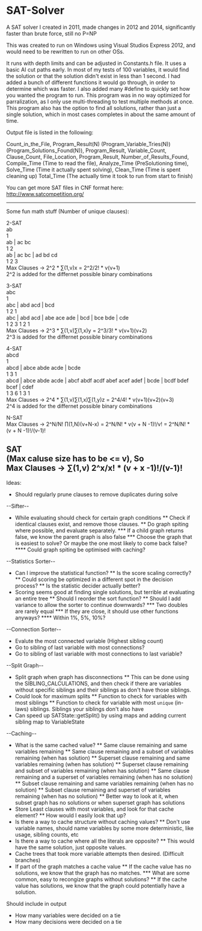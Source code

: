 # SAT-Solver
A SAT solver I created in 2011, made changes in 2012 and 2014, significantly faster than brute force, still no P=NP

This was created to run on Windows using Visual Studios Express 2012, and would need to be rewritten to run on other OSs. 

It runs with depth limits and can be adjusted in Constants.h file.
It uses a basic AI cut paths early.
In most of my tests of 100 variables, it would find the solution or that the solution didn't exist in less than 1 second. 
I had added a bunch of different functions it would go through, in order to determine which was faster.
I also added many #define to quickly set how you wanted the program to run.
This program was in no way optimized for parralization, as I only use multi-threading to test multiple methods at once.
This program also has the option to find all solutions, rather than just a single solution, which in most cases completes in about the same amount of time.


Output file is listed in the following:

Count_in_the_File, Program_Result(N) (Program_Variable_Tries(N)) (Program_Solutions_Found(N)), Program_Result, Variable_Count, Clause_Count, File_Location, Program_Result, Number_of_Results_Found, Compile_Time (Time to read the file), Analyze_Time (PreSolutioning time), Solve_Time (Time it actually spent solving), Clean_Time (Time is spent cleaning up) Total_Time (The actually time it took to run from start to finish)

You can get more SAT files in CNF format here: http://www.satcompetition.org/


-----------------
Some fun math stuff (Number of unique clauses):

2-SAT \
ab \
1 \
ab | ac bc \
1 2 \
ab | ac bc | ad bd cd \
1 2 3 \
Max Clauses -> 2^2 * ∑(1,v)x = 2^2/2! * v(v+1) \
2^2 is added for the differnet possible binary combinations

3-SAT \
abc \
1 \
abc | abd acd | bcd \
1 2 1 \
abc | abd acd | abe ace ade | bcd | bce bde | cde \
1 2 3 1 2 1 \
Max Clauses -> 2^3 * ∑(1,v)∑(1,x)y = 2^3/3! * v(v+1)(v+2) \
2^3 is added for the differnet possible binary combinations

4-SAT \
abcd \
1 \
abcd | abce abde acde | bcde \
1 3 1 \
abcd | abce abde acde | abcf abdf acdf abef acef adef | bcde | bcdf bdef bcef | cdef \
1 3 6 1 3 1 \
Max Clauses -> 2^4 * ∑(1,v)∑(1,x)∑(1,y)z = 2^4/4! * v(v+1)(v+2)(v+3) \
2^4 is added for the differnet possible binary combinations

N-SAT \
Max Clauses -> 2^N/N! ∏(1,N)(v+N-x) = 2^N/N! * v(v + N -1)!/v! =  2^N/N! * (v + N -1)!/(v-1)!

SAT \
(Max caluse size has to be <= v), So \
Max Clauses -> ∑(1,v) 2^x/x! * (v + x -1)!/(v-1)!
-----------------

Ideas:
* Should regularly prune clauses to remove duplicates during solve

--Sifter--
* While evaluating should check for certain graph conditions
** Check if identical clauses exist, and remove those clauses.
** Do graph spiting where possible, and evaluate separately.
*** If a child graph returns false, we know the parent graph is also false
*** Choose the graph that is easiest to solve? Or maybe the one most likely to come back false?
**** Could graph spiting be optimised with caching? 

--Statistics Sorter--
* Can I improve the statistical function?
** Is the score scaling correctly?
** Could scoring be optimized in a different spot in the decision process?
** Is the statistic decider actually better?
* Scoring seems good at finding single solutions, but terrible at evaluating an entire tree
** Should I reorder the sort function?
** Should I add variance to allow the sorter to continue downwards?
*** Two doubles are rarely equal
*** If they are close, it should use other functions anyways?
**** Within 1%, 5%, 10%?

--Connection Sorter--
* Evalute the most connected variable (Highest sibling count)
* Go to sibling of last variable with most connections?
* Go to sibling of last variable with most connections to last variable?

--Split Graph--
* Split graph when graph has disconnections
** This can be done using the SIBLING_CALCULATIONS, and then check if there are variables without specific siblings and their siblings as don't have those siblings.
* Could look for maximum splits
** Function to check for variables with most siblings
** Function to check for variable with most `unique` (in-laws) siblings. Siblings your siblings don't also have
* Can speed up SATState::getSplit() by using maps and adding current sibling map to VariableState

--Caching--
* What is the same cached value?
** Same clause remaining and same variables remaining
** Same clause remaining and a subset of variables remaining (when has solution)
** Superset clause remaining and same variables remaining (when has solution)
** Superset clause remaining and subset of variables remaining (when has solution)
** Same clause remaining and a superset of variables remaining (when has no solution)
** Subset clause remaining and same variables remaining (when has no solution)
** Subset clause remaining and superset of variables remaining (when has no solution)
** Better way to look at it, when subset graph has no solutions or when superset graph has solutions
* Store Least clauses with most variables, and look for that cache element?
** How would I easily look that up?
* Is there a way to cache structure without caching values?
** Don't use variable names, should name variables by some more deterministic, like usage, sibling counts, etc
* Is there a way to cache where all the literals are opposite?
** This would have the same solution, just opposite values.
* Cache trees that took more variable attempts then desired. (Difficult branches)
* If part of the graph matches a cache value
** If the cache value has no solutions, we know that the graph has no matches.
*** What are some common, easy to recongize graphs without solutions?
** If the cache value has solutions, we know that the graph could potentially have a solution.



Should include in output
* How many variables were decided on a tie
* How many decisions were decided on a tie
